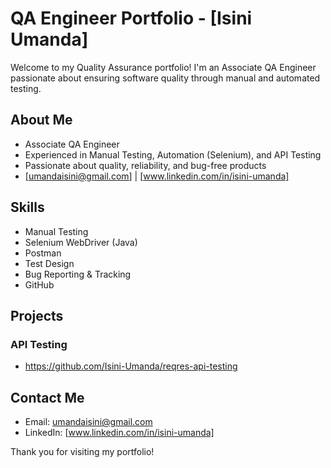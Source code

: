 # QA Engineer Portfolio - [Isini Umanda]

Welcome to my Quality Assurance portfolio! I'm an Associate QA Engineer passionate about ensuring software quality through manual and automated testing.

## About Me
- Associate QA Engineer
- Experienced in Manual Testing, Automation (Selenium), and API Testing
- Passionate about quality, reliability, and bug-free products
- [umandaisini@gmail.com] | [www.linkedin.com/in/isini-umanda]

## Skills
- Manual Testing
- Selenium WebDriver (Java)
- Postman 
- Test Design
- Bug Reporting & Tracking
- GitHub

## Projects

### API Testing
- https://github.com/Isini-Umanda/reqres-api-testing

## Contact Me
- Email: umandaisini@gmail.com
- LinkedIn: [www.linkedin.com/in/isini-umanda]

Thank you for visiting my portfolio!
